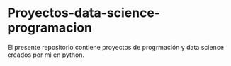# Proyectos-data-science-programacion
El presente repositorio contiene proyectos de progrmación y data science creados por mi en python.
